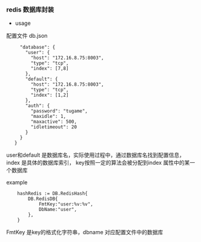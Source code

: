 ### redis 数据库封装

* usage
 
 配置文件 db.json
 
```  {
     "database": {
       "user": {
         "host": "172.16.8.75:8003",
         "type": "tcp",
         "index": [7,8]
       },
       "default": {
         "host": "172.16.8.75:8003",
         "type": "tcp",
         "index": [1,2]
       },
       "auth": {
         "password": "tugame",
         "maxidle": 1,
         "maxactive": 500,
         "idletimeout": 20
       }
     }
   }
 ```
 
user和default 是数据库名，实际使用过程中，通过数据库名找到配置信息，index 是具体的数据库索引，
key按照一定的算法会被分配到index 属性中的某一个数据库

example

```$xslt
	hashRedis := DB.RedisHash{
		DB.RedisDB{
			FmtKey:"user:%v:%v",
			DbName:"user",
		},
	}
```

FmtKey 是key的格式化字符串，dbname 对应配置文件中的数据库